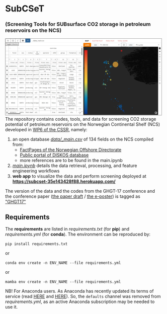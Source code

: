 # SubCSeT 
### (Screening Tools for SUBsurface CO2 storage in petroleum reservoirs on the NCS)  
![](./assets/app_view.png)
The repository contains codes, tools, and data for screening CO2 storage potential of petroleum reservoirs on the Norwegian Continental Shelf (NCS) developed in [WP6 of the CSSR](https://cssr.no/research/fa3/wp-6/), namely:
1.  an open database [*data/_main.csv*](https://github.com/cssr-tools/SubCSeT/blob/main/data/_main.csv) of 134 fields on the NCS compiled from:
    * [FactPages of the Norwegian Offshore Directorate](https://factpages.sodir.no/)  
    * [Public portal of DISKOS database](https://www.diskos.com/) 
    * more references are to be found in the main.ipynb  
2. [*main.ipynb*](https://github.com/cssr-tools/SubCSeT/blob/main/main.ipynb) details the data retrieval, processing, and feature engineering workflows  
3. **web app** to visualize the data and perform screening deployed at **https://subcset-35e143428f88.herokuapp.com/**  
  
The version of the data and the codes from the GHGT-17 conference and the conference paper ([the paper draft](https://github.com/cssr-tools/SubCSeT/blob/main/GHGT-17%2C%20Khrulenko%2C%20Mykkeltvedt%2C%20Gasda%20-%20draft.pdf) / [the e-poster](https://api.ltb.io/show/ACGES)) is tagged as ["GHGT17"](https://github.com/cssr-tools/SubCSeT/releases/tag/GHGT17) 

## Requirements
The **requirements** are listed in *requirements.txt* (for **pip**) and *requirements.yml* (for **conda**). The environment can be reproduced by:  
```
pip install requirements.txt
```  
or 
```
conda env create -n ENV_NAME --file requirements.yml
``` 
or 
```
mamba env create -n ENV_NAME --file requirements.yml
``` 

NB! For Anaconda users. As Anaconda has recently updated its terms of service (read [HERE](https://www.anaconda.com/blog/is-conda-free) and [HERE](https://www.anaconda.com/pricing/terms-of-service-faqs)). So, the `defaults` channel was removed from *requirements.yml*, as an active Anaconda subscription may be needed to use it. 
